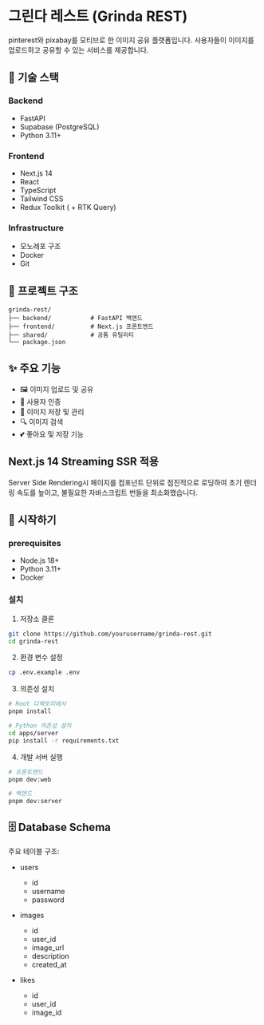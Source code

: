 # 그린다 레스트 (Grinda REST)

pinterest와 pixabay를 모티브로 한 이미지 공유 플랫폼입니다. 사용자들이 이미지를 업로드하고 공유할 수 있는 서비스를 제공합니다.

## 🚀 기술 스택

### Backend

- FastAPI
- Supabase (PostgreSQL)
- Python 3.11+

### Frontend

- Next.js 14
- React
- TypeScript
- Tailwind CSS
- Redux Toolkit ( + RTK Query)

### Infrastructure

- 모노레포 구조
- Docker
- Git

## 📁 프로젝트 구조

```
grinda-rest/
├── backend/           # FastAPI 백엔드
├── frontend/          # Next.js 프론트엔드
├── shared/            # 공통 유틸리티
└── package.json
```

## ✨ 주요 기능

- 🖼️ 이미지 업로드 및 공유
- 👤 사용자 인증
- 💾 이미지 저장 및 관리
- 🔍 이미지 검색
- 💕 좋아요 및 저장 기능

## Next.js 14 Streaming SSR 적용

Server Side Rendering시 페이지를 컴포넌트 단위로 점진적으로 로딩하여 초기 렌더링 속도를 높이고, 불필요한 자바스크립트 번들을 최소화했습니다.

## 🚀 시작하기

### prerequisites

- Node.js 18+
- Python 3.11+
- Docker

### 설치

1. 저장소 클론

```bash
git clone https://github.com/yourusername/grinda-rest.git
cd grinda-rest
```

2. 환경 변수 설정

```bash
cp .env.example .env
```

3. 의존성 설치

```bash
# Root 디렉토리에서
pnpm install

# Python 의존성 설치
cd apps/server
pip install -r requirements.txt
```

4. 개발 서버 실행

```bash
# 프론트엔드
pnpm dev:web

# 백엔드
pnpm dev:server
```

## 🗄️ Database Schema

주요 테이블 구조:

- users

  - id
  - username
  - password

- images

  - id
  - user_id
  - image_url
  - description
  - created_at

- likes

  - id
  - user_id
  - image_id

